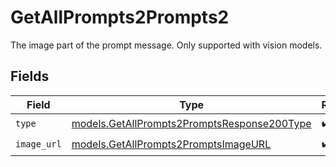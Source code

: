 # GetAllPrompts2Prompts2

The image part of the prompt message. Only supported with vision models.


## Fields

| Field                                                                                            | Type                                                                                             | Required                                                                                         | Description                                                                                      |
| ------------------------------------------------------------------------------------------------ | ------------------------------------------------------------------------------------------------ | ------------------------------------------------------------------------------------------------ | ------------------------------------------------------------------------------------------------ |
| `type`                                                                                           | [models.GetAllPrompts2PromptsResponse200Type](../models/getallprompts2promptsresponse200type.md) | :heavy_check_mark:                                                                               | N/A                                                                                              |
| `image_url`                                                                                      | [models.GetAllPrompts2PromptsImageURL](../models/getallprompts2promptsimageurl.md)               | :heavy_check_mark:                                                                               | N/A                                                                                              |